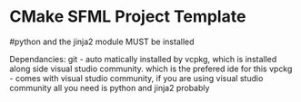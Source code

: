 # CMake SFML Project Template

#python and the jinja2 module MUST be installed

 Dependancies:
 git - auto matically installed by vcpkg, which is installed along side visual studio community. which is the prefered ide for this
 vpckg - comes with visual studio community, if you are using visual studio community all you need is python and jinja2 probably

